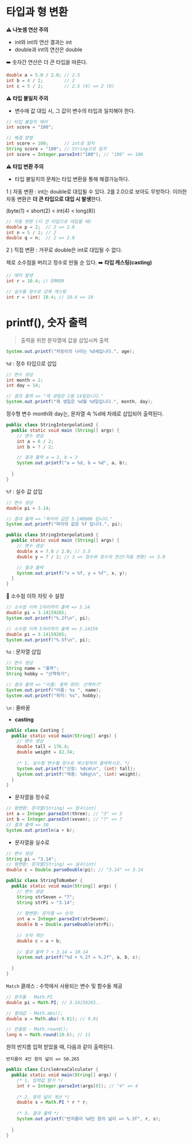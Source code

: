 # 타입과 형 변환

**⚠️ 나눗셈 연산 주의**

- int와 int의 연산 결과는 int
-  double과 int의 연산은 double

➡️ 숫자간 연산은 더 큰 타입을 따른다.

```java
double a = 5.0 / 2.0; // 2.5
int b = 4 / 2;        // 2
int c = 5 / 2;        // 2.5 (X) => 2 (O)
```



**⚠️ 타입 불일치 주의**

- 변수에 값 대입 시, 그 값이 변수의 타입과 일치해야 한다.

```java
// 타입 불일치 에러
int score = "100";

// 해결 방법
int score = 100;      // int로 일치
String score = "100"; // String으로 일치
int score = Integer.parseInt("100"); // "100" => 100
```



**⚠️ 타입 변환 주의**

- 타입 불일치의 문제는 타입 변환을 통해 해결가능하다. 

1 ) 자동 변환 : int는 double로 대입될 수 있다. 2를 2.0으로 보아도 무방하다. 이러한 자동 변환은 **더 큰 타입으로 대입 시 발생**한다.

(byte(1) < short(2) < int(4) < long(8))

```java
// 자동 변환 (더 큰 타입으로 대입될 때)
double p = 2;  // 2 => 2.0
int n = 5 / 2; // 2
double q = n;  // 2 => 2.0
```

2 ) 직접 변환 : 거꾸로 double은 int로 대입될 수 없다. 

제로 소수점을 버리고 정수로 만들 순 있다. ➡️ **타입 캐스팅(casting)**

```java
// 에러 발생
int r = 10.4; // ERROR

// 실수를 정수로 강제 캐스팅
int r = (int) 10.4; // 10.4 => 10
```



# printf(), 숫자 출력

> 출력을 위한 문자열에 값을 삽입시켜 출력

```java
System.out.printf("차밍이의 나이는 %d세입니다.", age);
```

`%d` : 정수 타입으로 삽입

```java
// 변수 생성
int month = 2;
int day = 14;

// 결과 출력 => "제 생일은 2월 14일입니다."
System.out.printf("제 생일은 %d월 %d일입니다.", month, day);
```

 정수형 변수 month와 day는, 문자열 속 %d에 차례로 삽입되어 출력된다.

```java
public class StringInterpolation2 {
  public static void main (String[] args) {
    // 변수 생성
    int a = 6 / 2;
    int b = 7 / 2;

    // 결과 출력 a = 3, b = 3
    System.out.printf("a = %d, b = %d", a, b); 
      
  }
}
```



`%f` : 실수 값 삽입

```java
// 변수 생성
double pi = 3.14;

// 결과 출력 => "파이의 값은 3.140000 입니다."
System.out.printf("파이의 값은 %f 입니다.", pi);
```

```java
public class StringInterpolation3 {
  public static void main (String[] args) {
    // 변수 생성
    double x = 7.0 / 2.0; // 3.5
    double y = 7 / 2; // 3 => 정수와 정수의 연산(자동 변환) => 3.0

    // 결과 출력
    System.out.printf("x = %f, y = %f", x, y);
  }
}
```

📍 소수점 이하 자릿 수 설정

```java
// 소수점 이하 2자리까지 출력 => 3.14
double pi = 3.14159265;
System.out.printf("%.2f\n", pi);

// 소수점 이하 5자리까지 출력 => 3.14159
double pi = 3.14159265;
System.out.printf("%.5f\n", pi);
```



`%s` : 문자열 삽입

```java
// 변수 생성
String name = "홍팍";
String hobby = "산책하기";

// 결과 출력 => "이름: 홍팍 취미: 산책하기"
System.out.printf("이름: %s ", name);
System.out.printf("취미: %s", hobby);
```

`\n` : 줄바꿈



- **casting**

```java
public class Casting {
  public static void main(String[] args) {
    // 변수 생성
    double tall = 176.4;
    double weight = 82.34;
    
    /* 1. 실수형 변수를 정수로 캐스팅하여 출력하시오. */
    System.out.printf("신장: %dcm\n", (int) tall);
    System.out.printf("체중: %dkg\n", (int) weight);
  }
}
```



- 문자열을 정수로

```java
// 형변환: 문자열(String) => 정수(int)
int a = Integer.parseInt(three); // "3" => 3
int b = Integer.parseInt(seven); // "7" => 7
// 결과 출력 => 10
System.out.println(a + b);
```

- 문자열을 실수로

```java
// 변수 생성
String pi = "3.14";
// 형변환: 문자열(String) => 실수(int)
double c = Double.parseDouble(pi); // "3.14" => 3.14
```

```java
public class StringToNumber {
  public static void main(String[] args) {
    // 변수 생성
    String strSeven = "7";
    String strPi = "3.14";
    
    // 형변환: 문자열 => 숫자
    int a = Integer.parseInt(strSeven);
    double b = Double.parseDouble(strPi);
    
    // 숫자 계산
    double c = a + b;
    
    // 결과 출력 7 + 3.14 = 10.14
    System.out.printf("%d + %.2f = %.2f", a, b, c);
      
  }
}
```



`Match` 클래스 : 수학에서 사용되는 변수 및 함수들 제공

```java
// 원주율 - Math.PI
double pi = Math.PI; // 3.14159265..

// 절대값 - Math.abs();
double x = Math.abs(-9.81); // 9.81

// 반올림 - Math.round();
long n = Math.round(10.6); // 11
```



원의 반지름 입력 받았을 때, 다음과 같이 출력된다.

`반지름이 4인 원의 넓이 => 50.265`

```java
public class CircleAreaCalculator {
  public static void main(String[] args) {
    /* 1. 입력값 받기 */ 
    int r = Integer.parseInt(args[0]); // "4" => 4
    
    /* 2. 원의 넓이 계산 */
    double s = Math.PI * r * r;
    
    /* 3. 결과 출력 */
    System.out.printf("반지름이 %d인 원의 넓이 => %.3f", r, s);
    
  }
}
```



